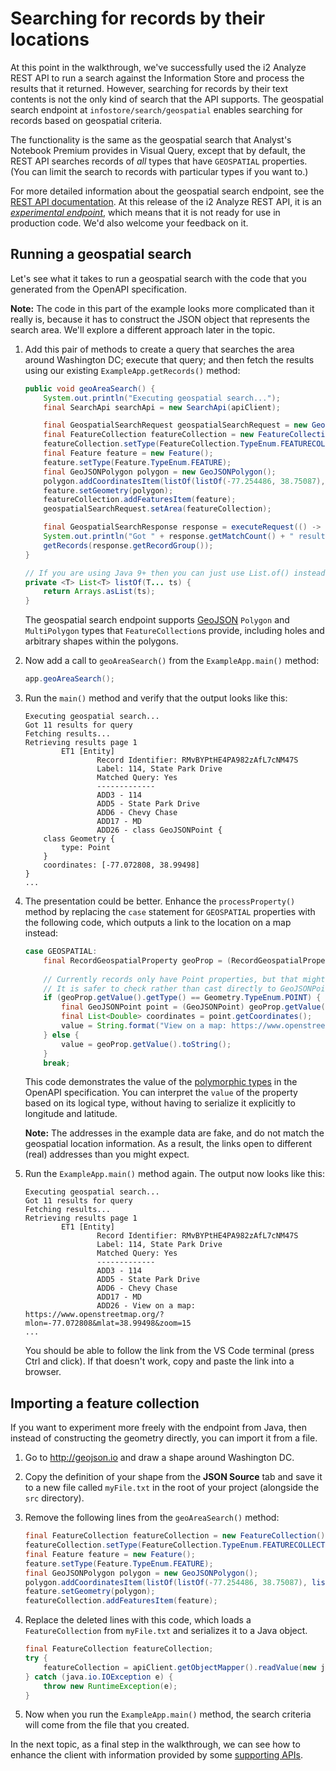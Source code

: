 # Searching for records by their locations

At this point in the walkthrough, we've successfully used the i2 Analyze REST API to run a search against the Information Store and process the results that it returned.
However, searching for records by their text contents is not the only kind of search that the API supports.
The geospatial search endpoint at `infostore/search/geospatial` enables searching for records based on geospatial criteria.

The functionality is the same as the geospatial search that Analyst's Notebook Premium provides in Visual Query, except that by default, the REST API searches records of _all_ types that have `GEOSPATIAL` properties.
(You can limit the search to records with particular types if you want to.)

For more detailed information about the geospatial search endpoint, see the [REST API documentation](https://docs.i2group.com/analyze/public-rest-api.html#post-/api/v1/infostore/search/geospatial).
At this release of the i2 Analyze REST API, it is an [_experimental endpoint_](api-support-policy.md#support-for-experimental-endpoints), which means that it is not ready for use in production code.
We'd also welcome your feedback on it.

## Running a geospatial search

Let's see what it takes to run a geospatial search with the code that you generated from the OpenAPI specification.

**Note:** The code in this part of the example looks more complicated than it really is, because it has to construct the JSON object that represents the search area.
We'll explore a different approach later in the topic.

1. Add this pair of methods to create a query that searches the area around Washington DC; execute that query; and then fetch the results using our existing `ExampleApp.getRecords()` method:

   ```java
   public void geoAreaSearch() {
       System.out.println("Executing geospatial search...");
       final SearchApi searchApi = new SearchApi(apiClient);
   
       final GeospatialSearchRequest geospatialSearchRequest = new GeospatialSearchRequest();
       final FeatureCollection featureCollection = new FeatureCollection();
       featureCollection.setType(FeatureCollection.TypeEnum.FEATURECOLLECTION);
       final Feature feature = new Feature();
       feature.setType(Feature.TypeEnum.FEATURE);
       final GeoJSONPolygon polygon = new GeoJSONPolygon();
       polygon.addCoordinatesItem(listOf(listOf(-77.254486, 38.75087), listOf(-77.254486, 39.030919), listOf(-76.779327, 39.030919), listOf(-76.779327, 38.75087), listOf(-77.254486, 38.75087)));
       feature.setGeometry(polygon);
       featureCollection.addFeaturesItem(feature);
       geospatialSearchRequest.setArea(featureCollection);
   
       final GeospatialSearchResponse response = executeRequest(() -> searchApi.geospatial(geospatialSearchRequest, OPT_IN_TO_EXPERIMENTAL_API));
       System.out.println("Got " + response.getMatchCount() + " results for query");
       getRecords(response.getRecordGroup());
   }
   
   // If you are using Java 9+ then you can just use List.of() instead
   private <T> List<T> listOf(T... ts) {
       return Arrays.asList(ts);
   }
   ```

   The geospatial search endpoint supports [GeoJSON](https://geojson.org/) `Polygon` and `MultiPolygon` types that `FeatureCollection`s provide, including holes and arbitrary shapes within the polygons.

1. Now add a call to `geoAreaSearch()` from the `ExampleApp.main()` method:

   ```java
   app.geoAreaSearch();
   ```

1. Run the `main()` method and verify that the output looks like this:

   ```
   Executing geospatial search...
   Got 11 results for query
   Fetching results...
   Retrieving results page 1
           ET1 [Entity]
                   Record Identifier: RMvBYPtHE4PA982zAfL7cNM47S
                   Label: 114, State Park Drive
                   Matched Query: Yes
                   -------------
                   ADD3 - 114
                   ADD5 - State Park Drive
                   ADD6 - Chevy Chase
                   ADD17 - MD
                   ADD26 - class GeoJSONPoint {
       class Geometry {
           type: Point
       }
       coordinates: [-77.072808, 38.99498]
   }
   ...
   ```

1. The presentation could be better.
   Enhance the `processProperty()` method by replacing the `case` statement for `GEOSPATIAL` properties with the following code, which outputs a link to the location on a map instead:

   ```java
   case GEOSPATIAL:
       final RecordGeospatialProperty geoProp = (RecordGeospatialProperty) property;
       
       // Currently records only have Point properties, but that might change in the future without the REST API changing.
       // It is safer to check rather than cast directly to GeoJSONPoint.
       if (geoProp.getValue().getType() == Geometry.TypeEnum.POINT) {
           final GeoJSONPoint point = (GeoJSONPoint) geoProp.getValue();
           final List<Double> coordinates = point.getCoordinates();
           value = String.format("View on a map: https://www.openstreetmap.org/?mlon=%s&mlat=%s&zoom=15", coordinates.get(0), coordinates.get(1));
       } else {
           value = geoProp.getValue().toString();
       }
       break;
   ```

   This code demonstrates the value of the [polymorphic types](result-paging.md#record-properties) in the OpenAPI specification.
   You can interpret the `value` of the property based on its logical type, without having to serialize it explicitly to longitude and latitude.

   **Note:** The addresses in the example data are fake, and do not match the geospatial location information.
   As a result, the links open to different (real) addresses than you might expect.

1. Run the `ExampleApp.main()` method again. 
   The output now looks like this:

   ```
   Executing geospatial search...
   Got 11 results for query
   Fetching results...
   Retrieving results page 1
           ET1 [Entity]
                   Record Identifier: RMvBYPtHE4PA982zAfL7cNM47S
                   Label: 114, State Park Drive
                   Matched Query: Yes
                   -------------
                   ADD3 - 114
                   ADD5 - State Park Drive
                   ADD6 - Chevy Chase
                   ADD17 - MD
                   ADD26 - View on a map: https://www.openstreetmap.org/?mlon=-77.072808&mlat=38.99498&zoom=15
   ...
   ```
 
   You should be able to follow the link from the VS Code terminal (press Ctrl and click). If that doesn't work, copy and paste the link into a browser.

## Importing a feature collection

If you want to experiment more freely with the endpoint from Java, then instead of constructing the geometry directly, you can import it from a file.

1. Go to http://geojson.io and draw a shape around Washington DC.

1. Copy the definition of your shape from the **JSON Source** tab and save it to a new file called `myFile.txt` in the root of your project (alongside the `src` directory).

1. Remove the following lines from the `geoAreaSearch()` method:

   ```java
   final FeatureCollection featureCollection = new FeatureCollection();
   featureCollection.setType(FeatureCollection.TypeEnum.FEATURECOLLECTION);
   final Feature feature = new Feature();
   feature.setType(Feature.TypeEnum.FEATURE);
   final GeoJSONPolygon polygon = new GeoJSONPolygon();
   polygon.addCoordinatesItem(listOf(listOf(-77.254486, 38.75087), listOf(-77.254486, 39.030919), listOf(-76.779327, 39.030919), listOf(-76.779327, 38.75087), listOf(-77.254486, 38.75087)));
   feature.setGeometry(polygon);
   featureCollection.addFeaturesItem(feature);
   ```

1. Replace the deleted lines with this code, which loads a `FeatureCollection` from `myFile.txt` and serializes it to a Java object.

   ```java
   final FeatureCollection featureCollection; 
   try { 
       featureCollection = apiClient.getObjectMapper().readValue(new java.io.File("myFile.txt"), FeatureCollection.class);
   } catch (java.io.IOException e) { 
       throw new RuntimeException(e); 
   }
   ```

1. Now when you run the `ExampleApp.main()` method, the search criteria will come from the file that you created.

In the next topic, as a final step in the walkthrough, we can see how to enhance the client with information provided by some [supporting APIs](supporting-endpoints.md).
